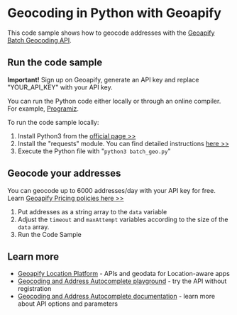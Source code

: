 # Geocoding in Python with Geoapify

This code sample shows how to geocode addresses with the [Geoapify Batch Geocoding API](https://www.geoapify.com/solutions/batch-geocoding-requests/). 

## Run the code sample

**Important!** Sign up on Geoapify, generate an API key and replace "YOUR_API_KEY" with your API key.

You can run the Python code either locally or through an online compiler. For example, [Programiz](https://www.programiz.com/python-programming/online-compiler/).

To run the code sample locally:
1. Install Python3 from the [official page >>](https://www.python.org/downloads/)
2. Install the "requests" module. You can find detailed instructions [here >>](https://pypi.org/project/requests/)
3. Execute the Python file with "`python3 batch_geo.py`"

## Geocode your addresses

You can geocode up to 6000 addresses/day with your API key for free. Learn [Geoapify Pricing policies here >>](https://www.geoapify.com/pricing/)
1. Put addresses as a string array to the `data` variable
2. Adjust the `timeout` and `maxAttempt` variables according to the size of the `data` array.
3. Run the Code Sample

## Learn more
* [Geoapify Location Platform](https://www.geoapify.com/) - APIs and geodata for Location-aware apps
* [Geocoding and Address Autocomplete playground](https://apidocs.geoapify.com/playground/geocoding/#autocomplete) - try the API without registration
* [Geocoding and Address Autocomplete documentation](https://apidocs.geoapify.com/docs/geocoding/) - learn more about API options and parameters